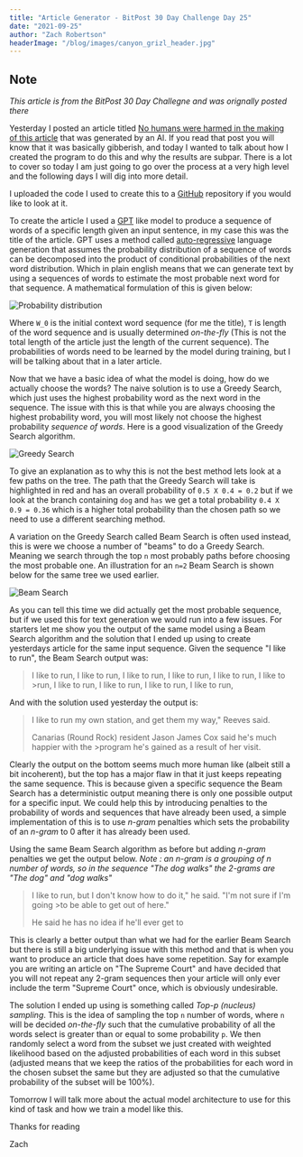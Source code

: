 ```yaml
---
title: "Article Generator - BitPost 30 Day Challenge Day 25"
date: "2021-09-25"
author: "Zach Robertson"
headerImage: "/blog/images/canyon_grizl_header.jpg"
---
```


## Note

*This article is from the BitPost 30 Day Challegne and was orignally posted there*

Yesterday I posted an article titled [No humans were harmed in the making of this article](https://www.bitpost.app/u/zachrobertson/no-humans-were-harmed-in-the-making-of-this-article-SL9kV8H) that was generated by an AI. If you read that post you will know that it was basically gibberish, and today I wanted to talk about how I created the program to do this and why the results are subpar. There is a lot to cover so today I am just going to go over the process at a very high level and the following days I will dig into more detail.

I uploaded the code I used to create this to a [GitHub](https://github.com/zachrobertson/article_transformer) repository if you would like to look at it.

To create the article I used a [GPT](https://en.wikipedia.org/wiki/OpenAI#GPT) like model to produce a sequence of words of a specific length given an input sentence, in my case this was the title of the article. GPT uses a method called [auto-regressive](https://jalammar.github.io/illustrated-gpt2/) language generation that assumes the probability distribution of a sequence of words can be decomposed into the product of conditional probabilities of the next word distribution. Which in plain english means that we can generate text by using a sequences of words to estimate the most probable next word for that sequence. A mathematical formulation of this is given below:

![Probability distribution](/blog/images/article_generator_probability_prod.png)

Where `W_0` is the initial context word sequence (for me the title), `T` is length of the word sequence and is usually determined *on-the-fly* (This is not the total length of the article just the length of the current sequence). The probabilities of words need to be learned by the model during training, but I will be talking about that in a later article.

Now that we have a basic idea of what the model is doing, how do we actually choose the words? The naive solution is to use a Greedy Search, which just uses the highest probability word as the next word in the sequence. The issue with this is that while you are always choosing the highest probability word, you will most likely not choose the highest probability *sequence of words*. Here is a good visualization of the Greedy Search algorithm.

![Greedy Search](/blog/images/greedy_search.png)

To give an explanation as to why this is not the best method lets look at a few paths on the tree. The path that the Greedy Search will take is highlighted in red and has an overall probability of `0.5 X 0.4 = 0.2` but if we look at the branch containing  `dog` and `has` we get a total probability `0.4 X 0.9 = 0.36` which is a higher total probability than the chosen path so we need to use a different searching method.

A variation on the Greedy Search called Beam Search is often used instead, this is were we choose a number of "beams" to do a Greedy Search. Meaning we search through the top `n` most probably paths before choosing the most probable one. An illustration for an `n=2` Beam Search is shown below for the same tree we used earlier.

![Beam Search](/blog/images/beam_search.png)

As you can tell this time we did actually get the most probable sequence, but if we used this for text generation we would run into a few issues. For starters let me show you the output of the same model using a Beam Search algorithm and the solution that I ended up using to create yesterdays article for the same input sequence. Given the sequence "I like to run", the Beam Search output was:

>I like to run, I like to run, I like to run, I like to run, I like to run, I like to >run, I like to run, I like to run, I like to run, I like to run,

And with the solution used yesterday the output is:

>I like to run my own station, and get them my way," Reeves said.
>
>Canarias (Round Rock) resident Jason James Cox said he's much happier with the >program he's gained as a result of her visit.

Clearly the output on the bottom seems much more human like (albeit still a bit incoherent), but the top has a major flaw in that it just keeps repeating the same sequence. This is because given a specific sequence the Beam Search has a deterministic output meaning there is only one possible output for a specific input. We could help this by introducing penalties to the probability of words and sequences that have already been used, a simple implementation of this is to use *n-gram* penalties which sets the probability of an *n-gram* to 0 after it has already been used.

Using the same Beam Search algorithm as before but adding *n-gram* penalties we get the output below.
*Note : an n-gram is a grouping of n number of words, so in the sequence "The dog walks" the 2-grams are "The dog" and "dog walks"*

>I like to run, but I don't know how to do it," he said. "I'm not sure if I'm going >to be able to get out of here."
>
>He said he has no idea if he'll ever get to

This is clearly a better output than what we had for the earlier Beam Search but there is still a big underlying issue with this method and that is when you want to produce an article that does have some repetition. Say for example you are writing an article on "The Supreme Court" and have decided that you will not repeat any 2-gram sequences then your article will only ever include the term "Supreme Court" once, which is obviously undesirable.

The solution I ended up using is something called *Top-p (nucleus) sampling*. This is the idea of sampling the top `n` number of words, where `n` will be decided *on-the-fly* such that the cumulative probability of all the words select is greater than or equal to some probability `p`. We then randomly select a word from the subset we just created with weighted likelihood based on the adjusted probabilities of each word in this subset (adjusted means that we keep the ratios of the probabilities for each word in the chosen subset the same but they are adjusted so that the cumulative probability of the subset will be 100%).

Tomorrow I will talk more about the actual model architecture to use for this kind of task and how we train a model like this.

Thanks for reading

Zach
